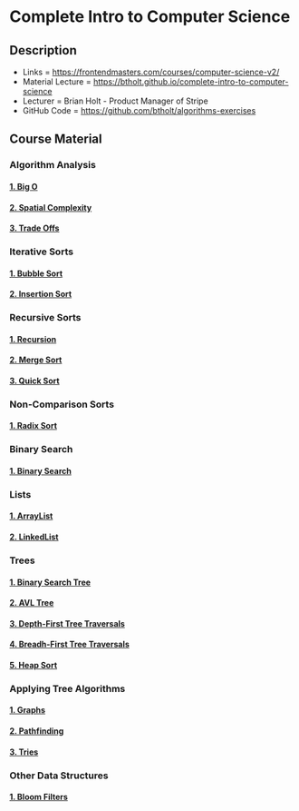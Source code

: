 # Complete Intro to Computer Science

## Description

- Links = https://frontendmasters.com/courses/computer-science-v2/
- Material Lecture = https://btholt.github.io/complete-intro-to-computer-science
- Lecturer = Brian Holt - Product Manager of Stripe
- GitHub Code = https://github.com/btholt/algorithms-exercises

## Course Material

### Algorithm Analysis

#### [1. Big O](https://btholt.github.io/complete-intro-to-computer-science/big-o/)

#### [2. Spatial Complexity](https://btholt.github.io/complete-intro-to-computer-science/spatial-complexity/)

#### [3. Trade Offs](https://btholt.github.io/complete-intro-to-computer-science/trade-offs/)

### Iterative Sorts

#### [1. Bubble Sort](https://btholt.github.io/complete-intro-to-computer-science/bubble-sort/)

#### [2. Insertion Sort](https://btholt.github.io/complete-intro-to-computer-science/insertion-sort/)

### Recursive Sorts

#### [1. Recursion](https://btholt.github.io/complete-intro-to-computer-science/recursion/)

#### [2. Merge Sort](https://btholt.github.io/complete-intro-to-computer-science/merge-sort/)

#### [3. Quick Sort](https://btholt.github.io/complete-intro-to-computer-science/quick-sort/)

### Non-Comparison Sorts

#### [1. Radix Sort](https://btholt.github.io/complete-intro-to-computer-science/radix-sort/)

### Binary Search

#### [1. Binary Search](https://btholt.github.io/complete-intro-to-computer-science/binary-search/)

### Lists

#### [1. ArrayList](https://btholt.github.io/complete-intro-to-computer-science/arraylist/)

#### [2. LinkedList](https://btholt.github.io/complete-intro-to-computer-science/linkedlist/)

### Trees

#### [1. Binary Search Tree](https://btholt.github.io/complete-intro-to-computer-science/binary-search-tree/)

#### [2. AVL Tree](https://btholt.github.io/complete-intro-to-computer-science/avl-tree/)

#### [3. Depth-First Tree Traversals](https://btholt.github.io/complete-intro-to-computer-science/depth-first-tree-traversals/)

#### [4. Breadh-First Tree Traversals](https://btholt.github.io/complete-intro-to-computer-science/breadth-first-tree-traversals/)

#### [5. Heap Sort](https://btholt.github.io/complete-intro-to-computer-science/heap-sort/)

### Applying Tree Algorithms

#### [1. Graphs](https://btholt.github.io/complete-intro-to-computer-science/graphs/)

#### [2. Pathfinding](https://btholt.github.io/complete-intro-to-computer-science/pathfinding/)

#### [3. Tries](https://btholt.github.io/complete-intro-to-computer-science/tries/)

### Other Data Structures

#### [1. Bloom Filters](https://btholt.github.io/complete-intro-to-computer-science/bloom-filters/)
